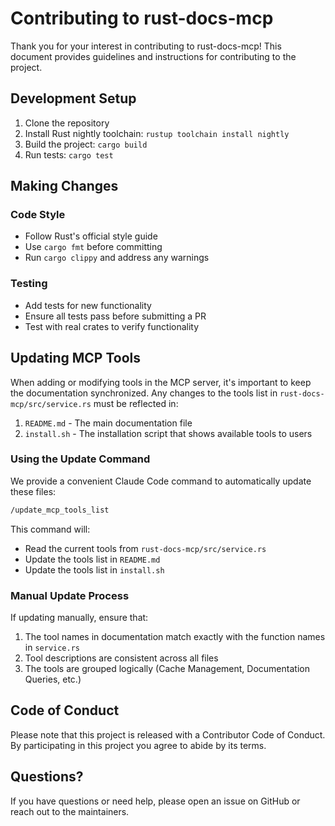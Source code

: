 # Contributing to rust-docs-mcp

Thank you for your interest in contributing to rust-docs-mcp! This document provides guidelines and instructions for contributing to the project.

## Development Setup

1. Clone the repository
2. Install Rust nightly toolchain: `rustup toolchain install nightly`
3. Build the project: `cargo build`
4. Run tests: `cargo test`

## Making Changes

### Code Style

- Follow Rust's official style guide
- Use `cargo fmt` before committing
- Run `cargo clippy` and address any warnings

### Testing

- Add tests for new functionality
- Ensure all tests pass before submitting a PR
- Test with real crates to verify functionality

## Updating MCP Tools

When adding or modifying tools in the MCP server, it's important to keep the documentation synchronized. Any changes to the tools list in `rust-docs-mcp/src/service.rs` must be reflected in:

1. `README.md` - The main documentation file
2. `install.sh` - The installation script that shows available tools to users

### Using the Update Command

We provide a convenient Claude Code command to automatically update these files:

```bash
/update_mcp_tools_list
```

This command will:

- Read the current tools from `rust-docs-mcp/src/service.rs`
- Update the tools list in `README.md`
- Update the tools list in `install.sh`

### Manual Update Process

If updating manually, ensure that:

1. The tool names in documentation match exactly with the function names in `service.rs`
2. Tool descriptions are consistent across all files
3. The tools are grouped logically (Cache Management, Documentation Queries, etc.)

## Code of Conduct

Please note that this project is released with a Contributor Code of Conduct. By participating in this project you agree to abide by its terms.

## Questions?

If you have questions or need help, please open an issue on GitHub or reach out to the maintainers.
